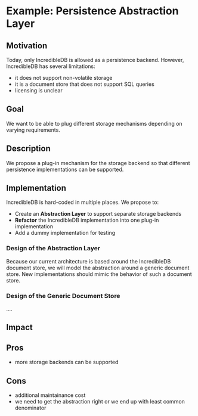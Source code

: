 # Example: Persistence Abstraction Layer

## Motivation

Today, only IncredibleDB is allowed as a persistence backend. 
However, IncredibleDB has several limitations:

- it does not support non-volatile storage
- it is a document store that does not support SQL queries
- licensing is unclear

## Goal

We want to be able to plug different storage mechanisms
depending on varying requirements.

## Description

We propose a plug-in mechanism for the storage backend so that
different persistence implementations can be supported.

## Implementation

IncredibleDB is hard-coded in multiple places. We propose to:

- Create an **Abstraction Layer** to support separate storage backends
- **Refactor** the IncredibleDB implementation into one plug-in implementation
- Add a dummy implementation for testing

### Design of the Abstraction Layer

Because our current architecture is based around the IncredibleDB document store,
we will model the abstraction around a generic document store. 
New implementations should mimic the behavior of such a document store.

### Design of the Generic Document Store

....

## Impact

## Pros

- more storage backends can be supported

## Cons

- additional maintainance cost
- we need to get the abstraction right or we end up with least common denominator
